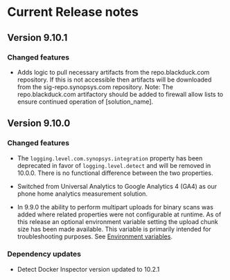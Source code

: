 # Current Release notes

## Version 9.10.1

### Changed features

* Adds logic to pull necessary artifacts from the repo.blackduck.com repository. If this is not accessible then artifacts will be downloaded from the sig-repo.synopsys.com repository. 
Note: The repo.blackduck.com artifactory should be added to firewall allow lists to ensure continued operation of [solution_name].

## Version 9.10.0

### Changed features

* The `logging.level.com.synopsys.integration` property has been deprecated in favor of `logging.level.detect` and will be removed in 10.0.0. 
    <note type="note">There is no functional difference between the two properties.</note>

* Switched from Universal Analytics to Google Analytics 4 (GA4) as our phone home analytics measurement solution. 

* In 9.9.0 the ability to perform multipart uploads for binary scans was added where related properties were not configurable at runtime. As of this release an optional environment variable setting the upload chunk size has been made available. This variable is primarily intended for troubleshooting purposes. See [Environment variables](scripts/overview.md).

### Dependency updates

* Detect Docker Inspector version updated to 10.2.1
